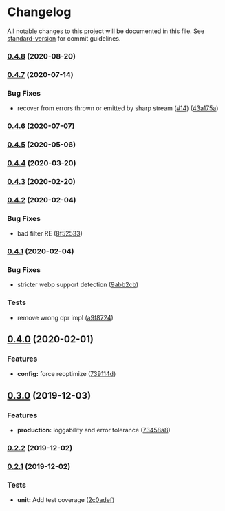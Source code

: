 # Changelog

All notable changes to this project will be documented in this file. See [standard-version](https://github.com/conventional-changelog/standard-version) for commit guidelines.

### [0.4.8](https://github.com/zetlen/hastily/compare/v0.4.7...v0.4.8) (2020-08-20)

### [0.4.7](https://github.com/zetlen/hastily/compare/v0.4.6...v0.4.7) (2020-07-14)


### Bug Fixes

* recover from errors thrown or emitted by sharp stream ([#14](https://github.com/zetlen/hastily/issues/14)) ([43a175a](https://github.com/zetlen/hastily/commit/43a175a3025525fd1ee3f213a9df1fb7f8435317))

### [0.4.6](https://github.com/zetlen/hastily/compare/v0.4.5...v0.4.6) (2020-07-07)

### [0.4.5](https://github.com/zetlen/hastily/compare/v0.4.4...v0.4.5) (2020-05-06)

### [0.4.4](https://github.com/zetlen/hastily/compare/v0.4.3...v0.4.4) (2020-03-20)

### [0.4.3](https://github.com/zetlen/hastily/compare/v0.4.2...v0.4.3) (2020-02-20)



### [0.4.2](https://github.com/zetlen/hastily/compare/v0.4.1...v0.4.2) (2020-02-04)


### Bug Fixes

* bad filter RE ([8f52533](https://github.com/zetlen/hastily/commit/8f52533))



### [0.4.1](https://github.com/zetlen/hastily/compare/v0.4.0...v0.4.1) (2020-02-04)


### Bug Fixes

* stricter webp support detection ([9abb2cb](https://github.com/zetlen/hastily/commit/9abb2cb))


### Tests

* remove wrong dpr impl ([a9f8724](https://github.com/zetlen/hastily/commit/a9f8724))



## [0.4.0](https://github.com/zetlen/hastily/compare/v0.3.0...v0.4.0) (2020-02-01)


### Features

* **config:** force reoptimize ([739114d](https://github.com/zetlen/hastily/commit/739114d))



## [0.3.0](https://github.com/zetlen/hastily/compare/v0.2.2...v0.3.0) (2019-12-03)


### Features

* **production:** loggability and error tolerance ([73458a8](https://github.com/zetlen/hastily/commit/73458a8))



### [0.2.2](https://github.com/zetlen/hastily/compare/v0.2.1...v0.2.2) (2019-12-02)



### [0.2.1](https://github.com/zetlen/hastily/compare/v0.2.0...v0.2.1) (2019-12-02)


### Tests

* **unit:** Add test coverage ([2c0adef](https://github.com/zetlen/hastily/commit/2c0adef))
